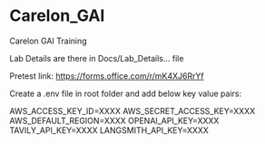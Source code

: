 # Carelon_GAI
Carelon GAI Training

Lab Details are there in Docs/Lab_Details... file

Pretest link: https://forms.office.com/r/mK4XJ6RrYf

Create a .env file in root folder and add below key value pairs:

AWS_ACCESS_KEY_ID=XXXX
AWS_SECRET_ACCESS_KEY=XXXX
AWS_DEFAULT_REGION=XXXX
OPENAI_API_KEY=XXXX
TAVILY_API_KEY=XXXX
LANGSMITH_API_KEY=XXXX
